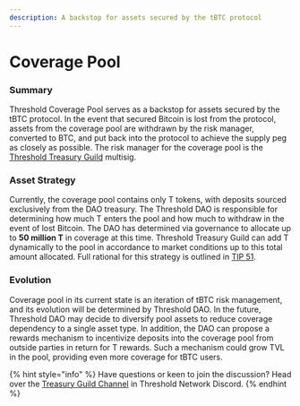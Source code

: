 ```yaml
---
description: A backstop for assets secured by the tBTC protocol
---
```


# Coverage Pool

### Summary

Threshold Coverage Pool serves as a backstop for assets secured by the tBTC protocol. In the event that secured Bitcoin is lost from the protocol, assets from the coverage pool are withdrawn by the risk manager, converted to BTC, and put back into the protocol to achieve the supply peg as closely as possible. The risk manager for the coverage pool is the [Threshold Treasury Guild](https://docs.threshold.network/governance/dao/guilds) multisig.

### Asset Strategy

Currently, the coverage pool contains only T tokens, with deposits sourced exclusively from the DAO treasury. The Threshold DAO is responsible for determining how much T enters the pool and how much to withdraw in the event of lost Bitcoin. The DAO has determined via governance to allocate up to **50 million T** in coverage at this time. Threshold Treasury Guild can add T dynamically to the pool in accordance to market conditions up to this total amount allocated. Full rational for this strategy is outlined in [TIP 51](https://forum.threshold.network/t/tip-51-coverage-pool-allocation/610).&#x20;

### Evolution

Coverage pool in its current state is an iteration of tBTC risk management, and its evolution will be determined by Threshold DAO. In the future, Threshold DAO may decide to diversify pool assets to reduce coverage dependency to a single asset type. In addition, the DAO can propose a rewards mechanism to incentivize deposits into the coverage pool from outside parties in return for T rewards. Such a mechanism could grow TVL in the pool, providing even more coverage for tBTC users.

{% hint style="info" %}
Have questions or keen to join the discussion? Head over the [Treasury Guild Channel](https://discord.com/channels/866378471868727316/971861255100981277) in Threshold Network Discord.&#x20;
{% endhint %}
